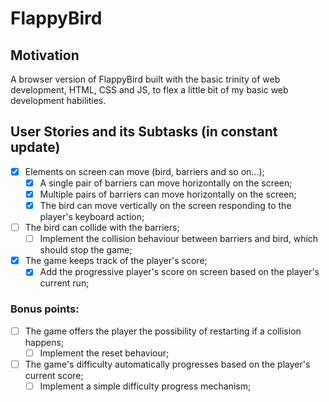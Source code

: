 # FlappyBird

## Motivation
A browser version of FlappyBird built with the basic trinity of web development, HTML, CSS and JS, to flex a little bit of my basic web development habilities.

## User Stories and its Subtasks (in constant update)
- [x] Elements on screen can move (bird, barriers and so on...);
  - [x] A single pair of barriers can move horizontally on the screen;
  - [x] Multiple pairs of barriers can move horizontally on the screen;
  - [x] The bird can move vertically on the screen responding to the player's keyboard action;
- [ ] The bird can collide with the barriers;
  - [ ] Implement the collision behaviour between barriers and bird, which should stop the game;
- [x] The game keeps track of the player's score;
  - [x] Add the progressive player's score on screen based on the player's current run;

### Bonus points:
- [ ] The game offers the player the possibility of restarting if a collision happens;
  - [ ] Implement the reset behaviour;
- [ ] The game's difficulty automatically progresses based on the player's current score;
  - [ ] Implement a simple difficulty progress mechanism; 
